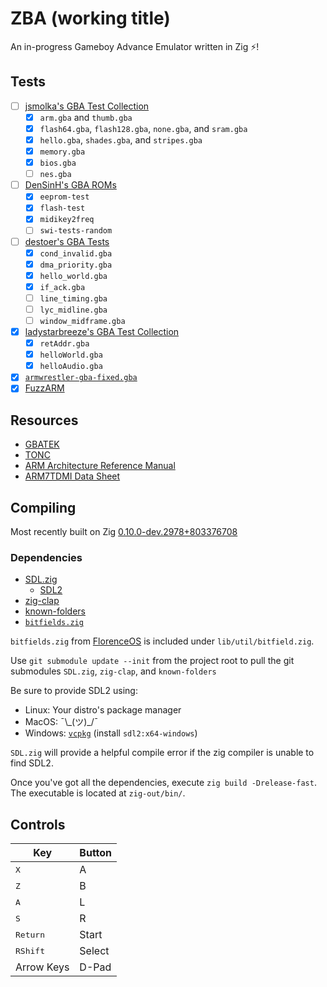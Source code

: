 # ZBA (working title)
An in-progress Gameboy Advance Emulator written in Zig ⚡!

## Tests 
- [ ] [jsmolka's GBA Test Collection](https://github.com/jsmolka/gba-tests)
    - [x] `arm.gba` and `thumb.gba`
    - [x] `flash64.gba`, `flash128.gba`, `none.gba`, and `sram.gba`
    - [x] `hello.gba`, `shades.gba`, and `stripes.gba`
    - [x] `memory.gba`
    - [x] `bios.gba`
    - [ ] `nes.gba`
- [ ] [DenSinH's GBA ROMs](https://github.com/DenSinH/GBARoms)
    - [x] `eeprom-test`
    - [x] `flash-test`
    - [x] `midikey2freq`
    - [ ] `swi-tests-random`
- [ ] [destoer's GBA Tests](https://github.com/destoer/gba_tests)
    - [x] `cond_invalid.gba`
    - [x] `dma_priority.gba`
    - [x] `hello_world.gba`
    - [x] `if_ack.gba`
    - [ ] `line_timing.gba`
    - [ ] `lyc_midline.gba`
    - [ ] `window_midframe.gba`
- [x] [ladystarbreeze's GBA Test Collection](https://github.com/ladystarbreeze/GBA-Test-Collection)
    - [x] `retAddr.gba`
    - [x] `helloWorld.gba`
    - [x] `helloAudio.gba`
- [x] [`armwrestler-gba-fixed.gba`](https://github.com/destoer/armwrestler-gba-fixed)
- [x] [FuzzARM](https://github.com/DenSinH/FuzzARM)

## Resources
* [GBATEK](https://problemkaputt.de/gbatek.htm)
* [TONC](https://coranac.com/tonc/text/toc.htm)
* [ARM Architecture Reference Manual](https://www.intel.com/content/dam/www/programmable/us/en/pdfs/literature/third-party/ddi0100e_arm_arm.pdf)
* [ARM7TDMI Data Sheet](https://www.dca.fee.unicamp.br/cursos/EA871/references/ARM/ARM7TDMIDataSheet.pdf)

## Compiling
Most recently built on Zig [0.10.0-dev.2978+803376708](https://github.com/ziglang/zig/tree/803376708)

### Dependencies
* [SDL.zig](https://github.com/MasterQ32/SDL.zig)
    * [SDL2](https://www.libsdl.org/download-2.0.php)
* [zig-clap](https://github.com/Hejsil/zig-clap)
* [known-folders](https://github.com/ziglibs/known-folders)
* [`bitfields.zig`](https://github.com/FlorenceOS/Florence/blob/f6044db788d35d43d66c1d7e58ef1e3c79f10d6f/lib/util/bitfields.zig)

`bitfields.zig` from [FlorenceOS](https://github.com/FlorenceOS) is included under `lib/util/bitfield.zig`.

Use `git submodule update --init` from the project root to pull the git submodules `SDL.zig`, `zig-clap`, and `known-folders`

Be sure to provide SDL2 using: 
* Linux: Your distro's package manager
* MacOS: ¯\\\_(ツ)_/¯
* Windows: [`vcpkg`](https://github.com/Microsoft/vcpkg) (install `sdl2:x64-windows`)

`SDL.zig` will provide a helpful compile error if the zig compiler is unable to find SDL2. 

Once you've got all the dependencies, execute `zig build -Drelease-fast`. The executable is located at `zig-out/bin/`. 

## Controls
Key | Button
--- | ---
<kbd>X</kbd> | A
<kbd>Z</kbd> | B
<kbd>A</kbd> | L
<kbd>S</kbd> | R
<kbd>Return</kbd> | Start
<kbd>RShift</kbd> | Select
Arrow Keys | D-Pad
